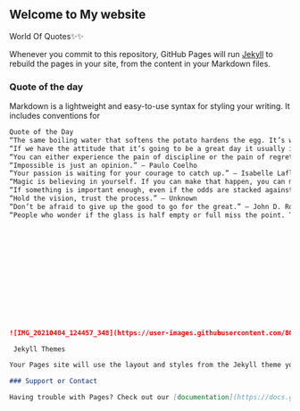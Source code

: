 ## Welcome to My website

World Of Quotes✨✨

Whenever you commit to this repository, GitHub Pages will run [Jekyll](https://jekyllrb.com/) to rebuild the pages in your site, from the content in your Markdown files.

### Quote of the day

Markdown is a lightweight and easy-to-use syntax for styling your writing. It includes conventions for

```markdown
Quote of the Day
“The same boiling water that softens the potato hardens the egg. It’s what you’re made of. Not the circumstances.” – Unknown
“If we have the attitude that it’s going to be a great day it usually is.” – Catherine Pulsifier
“You can either experience the pain of discipline or the pain of regret. The choice is yours.”  – Unknown
“Impossible is just an opinion.” – Paulo Coelho
“Your passion is waiting for your courage to catch up.” – Isabelle Lafleche
“Magic is believing in yourself. If you can make that happen, you can make anything happen.” – Johann Wolfgang Von Goethe
“If something is important enough, even if the odds are stacked against you, you should still do it.” – Elon Musk
“Hold the vision, trust the process.” – Unknown
“Don’t be afraid to give up the good to go for the great.” – John D. Rockefeller
“People who wonder if the glass is half empty or full miss the point. The glass is refillable.” – Unknown














![IMG_20210404_124457_348](https://user-images.githubusercontent.com/80672865/115113046-ebd5a700-9fa5-11eb-8ed3-68980525fe94.jpg)

 Jekyll Themes

Your Pages site will use the layout and styles from the Jekyll theme you have selected in your [repository settings](https://github.com/Dinasree/-Dinasree-.github.io/settings/pages). The name of this theme is saved in the Jekyll `_config.yml` configuration file.

### Support or Contact

Having trouble with Pages? Check out our [documentation](https://docs.github.com/categories/github-pages-basics/) or [contact support](https://support.github.com/contact) and we’ll help you sort it out.
